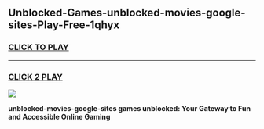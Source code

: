 
## Unblocked-Games-unblocked-movies-google-sites-Play-Free-1qhyx
<h3>
<a href="https://premium76.site?title=unblocked-movies-google-sites&ref=12A">CLICK TO PLAY</a></h3>
<hr>

<h3>
<a href="https://premium76.site?title=unblocked-movies-google-sites&ref=12A">CLICK 2 PLAY</a>
  
</h3>

<a href="https://premium76.site?title=unblocked-movies-google-sites&ref=12A"><img src="https://clearcache.store/games.png"></a>


**unblocked-movies-google-sites games unblocked: Your Gateway to Fun and Accessible Online Gaming**
